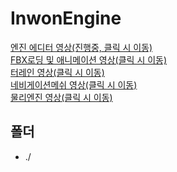# InwonEngine

[엔진 에디터 영상(진행중, 클릭 시 이동)](https://www.youtube.com/watch?v=tDZ9pFZT4MU)<br>
[FBX로딩 및 애니메이션 영상(클릭 시 이동)](https://www.youtube.com/watch?v=81d4NhIrvLU)<br>
[터레인 영상(클릭 시 이동)](https://www.youtube.com/watch?v=su5C2xiGy50)<br>
[네비게이션메쉬 영상(클릭 시 이동)](https://www.youtube.com/watch?v=gJIVZeFgq88)<br>
[물리엔진 영상(클릭 시 이동)](https://www.youtube.com/watch?v=koScKPGm5GM)

## 폴더
- ./
  
